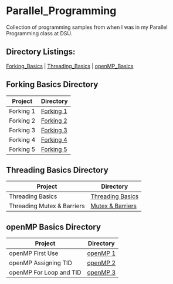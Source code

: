 # Parallel_Programming

Collection of programming samples from when I was in my Parallel Programming class at DSU.

## Directory Listings:

[Forking_Basics](https://github.com/Wuydts/Parallel_Programming/tree/master/Fork_Basics) | [Threading_Basics](https://github.com/Wuydts/Parallel_Programming/tree/master/Thread_Basics) | [openMP_Basics](https://github.com/Wuydts/Parallel_Programming/tree/master/openMP_Basics)

## Forking Basics Directory
| Project | Directory | 
| - | - |
|  Forking 1 | [Forking 1](https://github.com/Wuydts/Parallel_Programming/blob/master/Fork_Basics/Fork1.c)|
|  Forking 2 | [Forking 2](https://github.com/Wuydts/Parallel_Programming/blob/master/Fork_Basics/Fork2.c)|
|  Forking 3 | [Forking 3](https://github.com/Wuydts/Parallel_Programming/blob/master/Fork_Basics/Fork3.c)|
|  Forking 4 | [Forking 4](https://github.com/Wuydts/Parallel_Programming/blob/master/Fork_Basics/Fork4.c) |
|  Forking 5 | [Forking 5](https://github.com/Wuydts/Parallel_Programming/blob/master/Fork_Basics/Fork5.c) |

## Threading Basics Directory
| Project | Directory | 
| - | - |
|  Threading Basics | [Threading Basics](https://github.com/Wuydts/Parallel_Programming/blob/master/Thread_Basics/Thread.c)|
|  Threading Mutex & Barriers | [Mutex & Barriers](https://github.com/Wuydts/Parallel_Programming/blob/master/Thread_Basics/Mutex_and_Barrier.c)|

## openMP Basics Directory
| Project | Directory |
| - | - |
|  openMP First Use | [openMP 1](https://github.com/Wuydts/Parallel_Programming/blob/master/openMP_Basics/openMP1.c)|
|  openMP Assigning TID | [openMP 2](https://github.com/Wuydts/Parallel_Programming/blob/master/openMP_Basics/openMP2.c)|
|  openMP For Loop and TID | [openMP 3](https://github.com/Wuydts/Parallel_Programming/blob/master/openMP_Basics/openMP3.c)|

